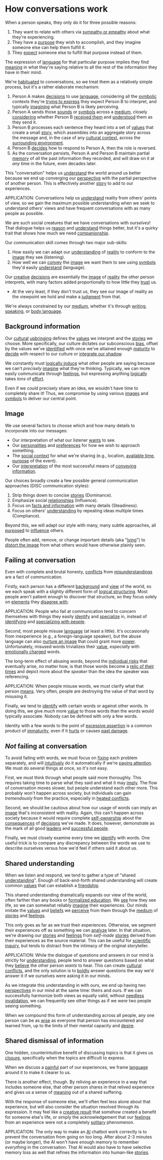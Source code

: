 
# How conversations work

When a person speaks, they only do it for three possible reasons:

1. They want to relate with others via [sympathy or empathy](mind-feelings.md) about what they're experiencing.
2. They have a [purpose](purpose.md) they wish to accomplish, and they imagine someone else can help them fulfill it.
3. They [expect](imagination.md) someone else to fulfill that purpose instead of them.

The expression of [language](language.md) for that particular purpose implies they find [meaning](meaning.md) in what they're saying relative to all the rest of the information they have in their mind.

We're [habituated](habits.md) to conversations, so we treat them as a relatively simple process, but it's a rather elaborate mechanism:

1. Person A makes [decisions](people-decisions.md) to use [language](language.md), considering all the [symbolic](symbols.md) contexts they're [trying to express](purpose.md) they expect Person B to interpret, and typically [imagining](imagination.md) what Person B is likely perceiving.
2. Person A sends those [sounds](language-speaking.md) or [symbols](language-writing.md) across a [medium](creations.md), closely [considering](logic.md) whether Person B [received them](people-image-why.md) and [understood](understanding.md) them as they send it.
3. Person B processes each sentence they heard into a set of [values](values.md) that create a small [story](stories-why.md), which assembles into an aggregate story across the message and, in the case of any [cultural context](people-culture.md), across the [surrounding environment](reality.md).
4. Person B [decides](people-decisions.md) how to respond to Person A, then the role is reversed.
5. As the conversation persists, Person A and Person B maintain partial [memory](mind-memory.md) of *all* the past information they recorded, and will draw on it at *any* time in the future, even decades later.

This "conversation" helps us [understand](understanding.md) the world around us better because we end up converging our [perspective](people-image-why.md) with the partial perspective of another person. This is effectively another [story](stories-why.md) to add to our experiences.

APPLICATION: Conversations help us [understand](understanding.md) reality from others' points of view, so we gain the maximum possible understanding when we seek to understand others' views and have frequent conversations with as many people as possible.

We are such social creatures that we have conversations with *ourselves*! That dialogue helps us [reason](logic.md) and [understand](understanding.md) things better, but it's a quirky trait that shows how much we need [companionship](people-friends-why.md).

Our communication skill comes through two major sub-skills:

1. How easily we can adapt our [understanding](understanding.md) of [reality](reality.md) to conform to the [image](people-image-why.md) they see (listening).
2. How well we can [convey](results.md) the [image](people-image-why.md) we want them to see using [symbols](symbols.md) they'd easily [understand](understanding.md) (language).

Our [creative](mind-creativity.md) [decisions](people-decisions.md) are essentially the [image](people-image-why.md) of [reality](reality.md) the other person interprets, with many factors added proportionally to how little they [trust](trust.md) us.

- At the very least, if they don't trust us, they see our image of reality as the viewpoint we hold and make a [judgment](people-image-why.md) from that.

We're always constrained by our [medium](creations.md), whether it's through [writing](language-writing.md), [speaking](language-speaking.md), or [body language](people-boundaries.md).

## Background information

Our [cultural](people-culture.md) [upbringing](people-family.md) defines the [values](values.md) we interpret and the [stories](stories-why.md) we choose. More specifically, our culture dictates our subconscious [bias](mind-bias.md), offset by the values we've [identified](identity.md) with once we've attained enough [maturity](maturity.md) to [decide](people-decisions.md) with respect to our culture or [integrate our shadow](personality.md).

We constantly must [logically induce](logic.md) what other people are saying because we can't *precisely* [imagine](imagination.md) what they're thinking. Typically, we can more easily communicate through [feelings](mind-feelings.md), but expressing anything [logically](logic.md) takes *tons* of [effort](results.md).

Even if we *could* precisely share an idea, we wouldn't have time to completely share it! Thus, we compromise by using various [images](people-image-why.md) and [symbols](symbols.md) to deliver our central point.

## Image

We use several factors to choose which and how many details to incorporate into our messages:

- Our interpretation of what our listener [wants](purpose.md) to see.
- Our [personalities](personality.md) and [preferences](people-decisions.md) for how we wish to approach something.
- The [social context](people-culture.md) for what we're sharing (e.g., location, [available time](datetime.md), [purpose](purpose.md) of the event).
- Our [interpretation](imagination.md) of the most successful means of [conveying information](education.md).

Our choices broadly create a few possible general communication approaches (DISC communication styles):

1. Strip things down to concise [stories](stories-why.md) (Dominance).
2. Emphasize social [relationships](people-friends-why.md) (Influence).
3. Focus on [facts and information](reality.md) with many details (Steadiness).
4. Focus on others' [understanding](understanding.md) by repeating ideas multiple times (Compliance).

Beyond this, we will adapt our style with many, many subtle approaches, all [purposed](purpose.md) to [influence](influence.md) others.

People often add, remove, or change important details (aka "[lying](people-lying.md)") to [distort the image](people-image-distortion.md) from what others would have otherwise plainly seen.

## Failing at conversation

Even with complete and brutal honesty, [conflicts](people-conflicts-why.md) from [misunderstandings](understanding.md) are a fact of communication.

Firstly, each person has a different [background](people-family.md) and [view](people-image-why.md) of the world, so we each speak with a slightly different form of [logical structuring](logic.md). Most people aren't patient enough to discover that structure, so they focus solely on [elements](people-image-why.md) they [disagree with](people-conflicts-why.md).

APPLICATION: People who fail at communication tend to concern themselves with things they easily [identify](identity.md) and [specialize](jobs-specialization.md) in, instead of [identifying](people-friends-why.md) and [specializing with people](power-influence.md).

Second, most people misuse [language](language.md) (at least a little). It's occasionally from inexperience (e.g., a foreign-language speaker), but the abuse language can also [nurture an image](people-image-distortion.md) that could grant more [power](power.md). Unfortunately, misused words trivializes their [value](values-quality.md), *especially* with [emotionally charged](mind-feelings.md) words.

The long-term effect of abusing words, beyond the [individual risks](safety-riskmgmt.md) that eventually arise, no matter how, is that those words become a [relic of their times](trends.md) and depict more about the *speaker* than the idea the speaker was referencing.

APPLICATION: When people misuse words, we must clarify what that person [means](purpose.md). Very often, people are destroying the value of that word by misusing it.

Finally, we tend to [identify](identity.md) with certain words or against other words. In doing this, we give *much* more [value](purpose.md) to those words than the words would typically associate. Nobody can be defined with only a few words.

Identity with a few words to the point of [excessive assertion](people-conflicts-why.md) is a common product of [immaturity](maturity.md), even if it [hurts](mind-feelings-sadness.md) or causes [past damage](hardship-ptsd.md).

## *Not* failing at conversation

To avoid failing with words, we must focus on [fixing](https://adequate.life/fix/) each problem separately, and will [intuitively](mind-feelings.md) do it automatically if we're [paying attention](awareness.md). We must do several things at once, so it's not easy.

First, we must think through what people said more thoroughly. This requires taking time to parse what they said and what it may [imply](mind-feelings.md). The flow of conversation moves slower, but people understand each other more. This probably won't happen across society, but individuals can gain *tremendously* from the practice, especially in [heated conflicts](people-conflicts.md).

Second, we should be cautious about how our usage of words can imply an [image](people-image-why.md) that's inconsistent with reality. Again, this can't happen across society because it would require complete [self-ownership](meaning.md) about the [consequences](results.md) of [decisions](people-decisions.md) we've made. It does, however, demonstrate as the mark of all good [leaders](groups-large.md) and [successful people](success-1_why.md).

Finally, we must closely examine every time we [identify](identity.md) with words. One useful trick is to compare any discrepancy between the words we use to describe ourselves versus how we'd feel if others said it about us.

## Shared understanding

When we listen and respond, we tend to gather a type of "shared [understanding](understanding.md)". Enough of back-and-forth shared understanding will create common [values](values.md) that can establish a [friendship](people-friends-why.md).

This shared understanding dramatically expands our view of the world, often farther than any books or [formalized education](education.md). We [see](people-image-why.md) how they see life, so we can somewhat reliably [imagine](imagination.md) their experiences. Our minds imitate the [values](values.md) and [beliefs](understanding-certainty.md) we [perceive](people-image-why.md) from them through the [medium](creations.md) of [stories](stories-why.md) and [feelings](mind-feelings.md).

This only goes as far as we trust their experiences. Otherwise, we segment their experiences off as something we can [analyze](logic.md) later. In that situation, we're drawing our [stories](stories-why.md) and [feelings](mind-feelings.md) from *self-made* [stories](stories-why.md) derived from their experiences as the source material. This can be useful for [scientific inquiry](science.md), but tends to distract from the intimacy of the original storyteller.

APPLICATION: While the dialogue of questions and answers in our mind is strictly for [understanding](understanding.md), people tend to answer questions based on what they [believe](understanding-certainty.md) the other person *wants* to hear. This can create [cultural conflicts](people-culture.md), and the only solution is to [boldly](mind-feelings-fear.md) answer questions the way we'd answer it if we ourselves were asking it in our minds.

As we integrate this understanding in with ours, we end up having two [perspectives](people-image-why.md) in our mind at the same time: theirs and ours. If we can successfully harmonize both views as equally valid, without [needless invalidation](people-conflicts-inner.md), we can frequently see other things as if we *were* two people seeing something.

When we compound this form of understanding across all people, any one person can be as [wise](understanding.md) as everyone that person has encountered and learned from, up to the limits of their mental capacity and [desire](purpose.md).

## Shared dismissal of information

One hidden, counterintuitive benefit of discussing topics is that it gives us [closure](stories-why.md), specifically when the topics are difficult to express.

When we discuss a [painful](hardship-ptsd.md) part of our experiences, we frame [language](language.md) around it to make it clearer to us.

There is another effect, though. By reliving an experience in a way that includes someone else, that other person shares in that relived experience and gives us a sense of [meaning](meaning.md) out of a shared suffering.

With the response of someone else, we'll often feel less alone about that experience, but will also consider the situation resolved through its expression. It may feel like a [creative result](results.md) that somehow created a benefit for someone else's life, or simply the acknowledgement that our [feelings](mind-feelings.md) from an experience were not a completely [solitary](hardship-solitude.md) phenomenon.

APPLICATION: The only way to make an [AI](computers-ai.md) chatbot work correctly is to prevent the conversation from going on too long. After about 2-3 minutes (or maybe longer), the AI won't have enough memory to remember *everything* in the conversation. That AI would also have to have selective memory loss as well that refines the information into human-like [stories](stories-why.md).
